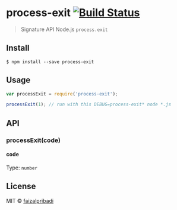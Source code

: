 # process-exit [![Build Status](https://travis-ci.org/faizalpribadi/process-exit.svg?branch=master)](https://travis-ci.org/faizalpribadi/process-exit)

> Signature API Node.js `process.exit`


## Install

```
$ npm install --save process-exit
```


## Usage

```js
var processExit = require('process-exit');

processExit(1); // run with this DEBUG=process-exit* node *.js
```


## API

### processExit(code)

#### code

Type: `number`


## License

MIT © [faizalpribadi](http://faizalpribadi.github.io)
